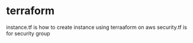 # terraform
instance.tf is how to create instance using terraaform on aws
security.tf is for security group
